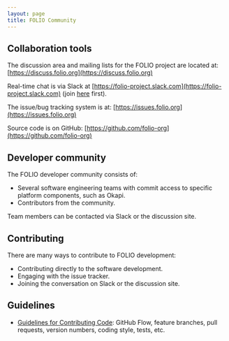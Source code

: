 ```yaml
---
layout: page
title: FOLIO Community
---
```


## Collaboration tools

The discussion area and mailing lists for the FOLIO project are located at:
[https://discuss.folio.org](https://discuss.folio.org)

Real-time chat is via Slack at
[https://folio-project.slack.com](https://folio-project.slack.com)
(join [here](https://su17s9g5c5.execute-api.us-east-1.amazonaws.com/production) first).

The issue/bug tracking system is at: [https://issues.folio.org](https://issues.folio.org)

Source code is on GitHub: [https://github.com/folio-org](https://github.com/folio-org)

## Developer community

The FOLIO developer community consists of:

* Several software engineering teams with commit access to specific
  platform components, such as Okapi.
* Contributors from the community.

Team members can be contacted via
Slack or the discussion site.

## Contributing

There are many ways to contribute to FOLIO development:

* Contributing directly to the software development.
* Engaging with the issue tracker.
* Joining the conversation on Slack or the discussion site.

## Guidelines

* [Guidelines for Contributing Code](contrib-code):
  GitHub Flow, feature branches, pull requests, version numbers, coding style,
  tests, etc.
